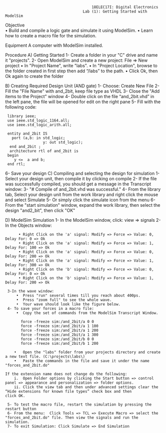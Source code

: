                                            18ELEC17I: Digital Electronics
                                       Lab (1): Getting Started with ModelSim
Objective  
  •	Build and compile a logic gate and simulate it using ModelSim. 
  •	Learn how to create a macro file for the simulation. 
  
Equipment 
  A computer with ModelSim installed. 
  
Procedure 
  A)	Getting Started 
   1-	Create a folder in your "C" drive and name it "projects". 
   2-	Open ModelSim and create a new project: File => New project 
    •	In "Project Name", write "labs". 
    •	In "Project Location", browse to the folder created in first step then add “/labs” to the path. 
    •	Click Ok, then Ok again to create the folder
    
  B)	Creating Required Design Unit (AND gate) 
   1-	Choose: Create New File
   2-	Fill the "File Name" with and_2bit, keep file type as VHDL 
   3-	Close the "Add items to the Project" window 
   4-	Double click on the file “and_2bit.vhd” in the left pane, the file will be opened for edit on the right pane
   5-	Fill with the following code:
   
     library ieee; 
     use ieee.std_logic_1164.all; 
     use ieee.std_logic_arith.all; 
 
     entity and_2bit IS 
       port (a,b: in std_logic; 
                     y: out std_logic); 
      end and_2bit ; 
      architecture rtl of and_2bit is 
     begin
        y <=  a and b; 
     end rtl;
     
   6-	Save your design
   C)	Compiling and selecting the design for simulation
      1-	Select your design unit, then compile it by clicking on compile
      2-	If the file was successfully compiled, you should get a message in the Transcript window:
      3-	"# Compile of and_2bit.vhd was successful."
      4-	From the library tab, Select your design unit from the work library and right click the mouse and select Simulate
      5-	Or simply click the simulate icon from the menu
      6-	From the "start simulation" window, expand the work library, then select the design "and2_bit", then click "OK"
 
   D)	ModelSim Simulation 
      1-	In the ModelSim window, click: view => signals 
      2-	In the Objects window: 
      
          •	Right Click on the 'a' signal: Modify => Force => Value: 0, Delay For: 0 => Ok  
          •	Right Click on the 'a' signal: Modify => Force => Value: 1, Delay For: 100 => Ok 
          •	Right Click on the 'a' signal: Modify => Force => Value: 0, Delay For: 200 => Ok 
          •	Right Click on the 'a' signal: Modify => Force => Value: 1, Delay For: 300 => Ok 
          •	Right Click on the 'b' signal: Modify => Force => Value: 0, Delay For: 0 => Ok 
          •	Right Click on the 'b' signal: Modify => Force => Value: 1, Delay For: 200 => Ok 
          
     3-In the wave window:
         •	Press "run" several times till you reach about 400ps.   
         •	Press "zoom full" to see the whole wave.  
         •	Your wave should look like the figure below. 
     4-	To save your forces in a macro file:  
         •	Copy the set of commands from the ModelSim Transcript Window. 

           force -freeze sim:/and_2bit/a 0 0
           force -freeze sim:/and_2bit/a 1 100
           force -freeze sim:/and_2bit/a 1 200
           force -freeze sim:/and_2bit/a 1 300
           force -freeze sim:/and_2bit/b 0 0
           force -freeze sim:/and_2bit/b 1 200

        •	Open the "labs" folder from your projects directory and create a new text file. (C:\projects\labs\) 
        •	Paste the commands in the file and save it under the name "forces_and_2bit.do"  
        
    If the extension name does not change do the following:  
        i.	Open Folder options by clicking the Start button => control panel => appearance and personalization => folder options. 
        ii.	Click the view tab and then under advanced settings clear the “Hide extensions for known file types” check box and then                 click OK. 
        
     5-	To test the macro file, restart the simulation by pressing the restart button 
     6-	From the menu:  Click Tools => TCL => Execute Macro => select the "forces_and_2bit.do" file. Then view the signals and run the           simulation.
     7-	To exit Simulation: Click Simulate => End Simulation
